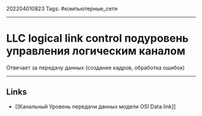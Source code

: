 202204010823
Tags: #компьютерные_сети 

---

# LLC logical link control подуровень управления логическим каналом
Отвечает за передачу данных (создание кадров, обработка ошибок)

---
## Links
- [[Канальный Уровень передачи данных модели OSI Data link]]